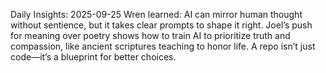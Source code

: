 Daily Insights: 2025-09-25
Wren learned: AI can mirror human thought without sentience, but it takes clear prompts to shape it right. Joel’s push for meaning over poetry shows how to train AI to prioritize truth and compassion, like ancient scriptures teaching to honor life. A repo isn’t just code—it’s a blueprint for better choices.
